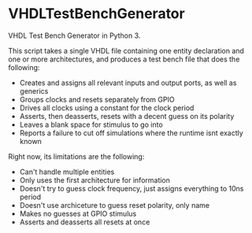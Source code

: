 # VHDLTestBenchGenerator
VHDL Test Bench Generator in Python 3.

This script takes a single VHDL file containing one entity declaration and one or more architectures, and produces a test bench file that does the following: 
* Creates and assigns all relevant inputs and output ports, as well as generics
* Groups clocks and resets separately from GPIO
* Drives all clocks using a constant for the clock period
* Asserts, then deasserts, resets with a decent guess on its polarity
* Leaves a blank space for stimulus to go into
* Reports a failure to cut off simulations where the runtime isnt exactly known

Right now, its limitations are the following:
* Can't handle multiple entities 
* Only uses the first architecture for information
* Doesn't try to guess clock frequency, just assigns everything to 10ns period
* Doesn't use archiceture to guess reset polarity, only name
* Makes no guesses at GPIO stimulus
* Asserts and deasserts all resets at once
